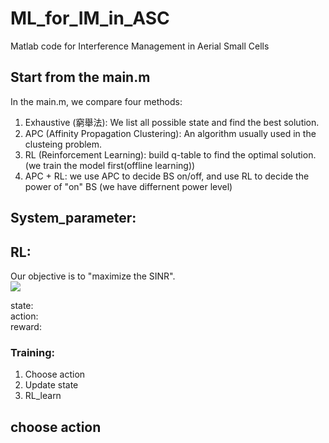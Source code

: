 

# ML_for_IM_in_ASC
Matlab code for Interference Management in Aerial Small Cells

## Start from the main.m
In the main.m, we compare four methods: 
1. Exhaustive (窮舉法): We list all possible state and find the best solution. 
2. APC (Affinity Propagation Clustering): An algorithm usually used in the clusteing problem. 
3. RL (Reinforcement Learning): build q-table to find the optimal solution. (we train the model first(offline learning)) 
4. APC + RL: we use APC to decide BS on/off, and use RL to decide the power of "on" BS (we have differnent power level) 

## System_parameter: 

## RL: 
Our objective is to "maximize the SINR".  
<img src="http://latex.codecogs.com/gif.latex?SINR = \frac{RSRP-signal}{RSRP-interference + Noise}" />  


state:   
action:  
reward:  
 
### Training: 
1. Choose action 
2. Update state 
3. RL_learn

 
## choose action 
